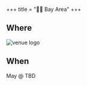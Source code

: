 +++
title = "🌅🌉 Bay Area"
+++
<!--If the venue for the month does not have a servicable logo to use here consider omitting or using /images/bayarea/trolleyproblem.png as a place holder-->

## Where
![venue logo](/images/bayarea/trolleyproblem.png)</a>


## When
May @ TBD

